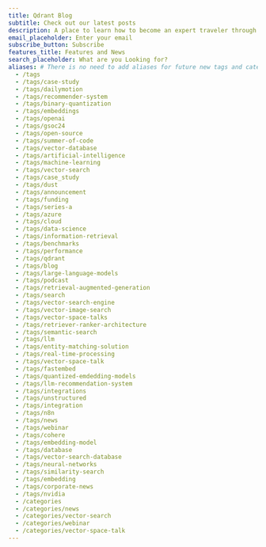 ```yaml
---
title: Qdrant Blog
subtitle: Check out our latest posts
description: A place to learn how to become an expert traveler through vector space. Subscribe and we will update you on features and news.
email_placeholder: Enter your email
subscribe_button: Subscribe
features_title: Features and News
search_placeholder: What are you Looking for?
aliases: # There is no need to add aliases for future new tags and categories!
  - /tags
  - /tags/case-study
  - /tags/dailymotion
  - /tags/recommender-system
  - /tags/binary-quantization
  - /tags/embeddings
  - /tags/openai
  - /tags/gsoc24
  - /tags/open-source
  - /tags/summer-of-code
  - /tags/vector-database
  - /tags/artificial-intelligence
  - /tags/machine-learning
  - /tags/vector-search
  - /tags/case_study
  - /tags/dust
  - /tags/announcement
  - /tags/funding
  - /tags/series-a
  - /tags/azure
  - /tags/cloud
  - /tags/data-science
  - /tags/information-retrieval
  - /tags/benchmarks
  - /tags/performance
  - /tags/qdrant
  - /tags/blog
  - /tags/large-language-models
  - /tags/podcast
  - /tags/retrieval-augmented-generation
  - /tags/search
  - /tags/vector-search-engine
  - /tags/vector-image-search
  - /tags/vector-space-talks
  - /tags/retriever-ranker-architecture
  - /tags/semantic-search
  - /tags/llm
  - /tags/entity-matching-solution
  - /tags/real-time-processing
  - /tags/vector-space-talk
  - /tags/fastembed
  - /tags/quantized-emdedding-models
  - /tags/llm-recommendation-system
  - /tags/integrations
  - /tags/unstructured
  - /tags/integration
  - /tags/n8n
  - /tags/news
  - /tags/webinar
  - /tags/cohere
  - /tags/embedding-model
  - /tags/database
  - /tags/vector-search-database
  - /tags/neural-networks
  - /tags/similarity-search
  - /tags/embedding
  - /tags/corporate-news
  - /tags/nvidia
  - /categories
  - /categories/news
  - /categories/vector-search
  - /categories/webinar
  - /categories/vector-space-talk
---
```

